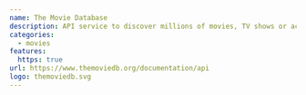 ```yaml
---
name: The Movie Database
description: API service to discover millions of movies, TV shows or actor images and/or data.
categories:
  - movies
features:
  https: true
url: https://www.themoviedb.org/documentation/api
logo: themoviedb.svg
---
```

